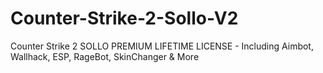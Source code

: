 # Counter-Strike-2-Sollo-V2
Counter Strike 2 SOLLO PREMIUM LIFETIME LICENSE - Including Aimbot, Wallhack, ESP, RageBot, SkinChanger &amp; More
